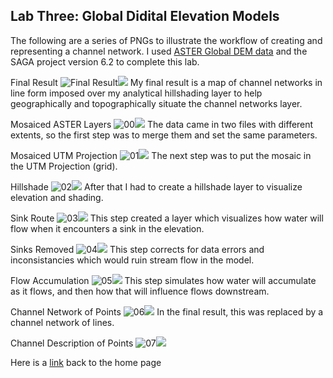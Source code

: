 ## Lab Three: Global Didital Elevation Models

The following are a series of PNGs to illustrate the workflow of creating and representing a channel network. I used [ASTER Global DEM data](https://search.earthdata.nasa.gov/projects/new?p=C1575726572-LPDAAC_ECS!C1575726572-LPDAAC_ECS&pg[1][v]=t&m=-3.6013183593749996!36.8272705078125!8!1!0!0%2C2&q=ASTGTM%20V003&sb=37.04867545811095%2C-3.3708454262377217%2C37.75108854319018%2C-2.8136057588355214) and the SAGA project version 6.2 to complete this lab.

Final Result
![Final Result](channel_final.png)![](channel_final_legend.png)
My final result is a map of channel networks in line form imposed over my analytical hillshading layer to help geographically and topographically situate the channel networks layer.

Mosaiced ASTER Layers
![00](00mosaic.png)![](00mosaic_legend.png)
The data came in two files with different extents, so the first step was to merge them and set the same parameters.

Mosaiced UTM Projection
![01](01UTM_proj.png)![](01UTM_proj_legend.png)
The next step was to put the mosaic in the UTM Projection (grid).

Hillshade
![02](02hillshade.png)![](02hillshade_legend.png)
After that I had to create a hillshade layer to visualize elevation and shading.

Sink Route
![03](03sinkroute.png)![](03sinkroute_legend.png)
This step created a layer which visualizes how water will flow when it encounters a sink in the elevation.

Sinks Removed
![04](04mosaic_no_sinks.png)![](04mosaic_no_sinks_legend.png)
This step corrects for data errors and inconsistancies which would ruin stream flow in the model.

Flow Accumulation
![05](05flow_accumulation.png)![](05flow_accumulation_legend.png)
This step simulates how water will accumulate as it flows, and then how that will influence flows downstream.

Channel Network of Points
![06](06channel_network.png)![](06channel_network_legend.png)
In the final result, this was replaced by a channel network of lines.

Channel Description of Points
![07](07channel_description.png)![](07channel_description_legend.png)


Here is a [link](index.md) back to the home page
